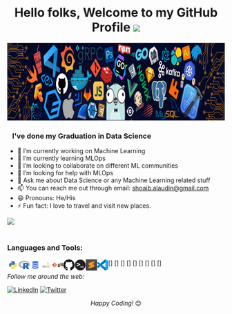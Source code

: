<div align="center">
 <h1> Hello folks, Welcome to my GitHub Profile <img src="https://media.giphy.com/media/hvRJCLFzcasrR4ia7z/giphy.gif" width="30px"/></h1>
</div>

<p align="center"><img src="https://github.com/Shoaib-Alauudin/Shoaib-Alauudin/blob/main/Git_header.png" width="1380px" height="180px"></p>
</img>

### &nbsp;&nbsp;&nbsp;I've done my Graduation in Data Science

- 🔭 I’m currently working on Machine Learning <br>
- 🌱 I’m currently learning MLOps<br>
- 👯 I’m looking to collaborate on different ML communities<br>
- 🤔 I’m looking for help with MLOps<br>
- 💬 Ask me about Data Science or any Machine Learning related stuff<br>
- 📫 You can reach me out through email:  <a href="mailto:shoaib.alaudin@gmail.com" target="_blank"> shoaib.alaudin@gmail.com </a><br>
- 😄 Pronouns: He/His<br>
- ⚡ Fun fact: I love to travel and visit new places.<br>


<!-- <img src="https://img.shields.io/badge/Email-%23E4405F.svg?&logo=gmail&logoColor=white" alt="Gmail"> -->

<div>
<img src="https://github-readme-stats.vercel.app/api?username=Shoaib-Alauudin&theme=yeblu&show_icons=true">
</div>

<br/> 

### Languages and Tools:

[<img align="left" alt="Python" width="26px" src="https://raw.githubusercontent.com/github/explore/80688e429a7d4ef2fca1e82350fe8e3517d3494d/topics/python/python.png" />]
[<img align="left" alt="R" width="26px" src="https://raw.githubusercontent.com/github/explore/80688e429a7d4ef2fca1e82350fe8e3517d3494d/topics/r/r.png" />]
[<img align="left" alt="SQL" width="26px" src="https://raw.githubusercontent.com/github/explore/80688e429a7d4ef2fca1e82350fe8e3517d3494d/topics/sql/sql.png" />]
[<img align="left" alt="MySQL" width="26px" src="https://raw.githubusercontent.com/github/explore/80688e429a7d4ef2fca1e82350fe8e3517d3494d/topics/mysql/mysql.png" />]
[<img align="left" alt="Git" width="26px" src="https://raw.githubusercontent.com/github/explore/80688e429a7d4ef2fca1e82350fe8e3517d3494d/topics/git/git.png" />]
[<img align="left" alt="GitHub" width="26px" src="https://raw.githubusercontent.com/github/explore/78df643247d429f6cc873026c0622819ad797942/topics/github/github.png" />]
[<img align="left" alt="Terminal" width="26px" src="https://raw.githubusercontent.com/github/explore/80688e429a7d4ef2fca1e82350fe8e3517d3494d/topics/terminal/terminal.png" />]
[<img align="left" alt="Sublime Text" width="26px" src="https://raw.githubusercontent.com/github/explore/80688e429a7d4ef2fca1e82350fe8e3517d3494d/topics/sublime-text/sublime-text.png" />]
[<img align="left" alt="Visual Studio Code" width="26px" src="https://raw.githubusercontent.com/github/explore/80688e429a7d4ef2fca1e82350fe8e3517d3494d/topics/visual-studio-code/visual-studio-code.png" />]

<div>
<i>Follow me around the web:</i><br>

<a href="https://www.linkedin.com/in/shoaib-alauddin/" target="_blank"><img src="https://img.shields.io/badge/LinkedIn-%230077B5.svg?&style=flat-square&logo=linkedin&logoColor=white" alt="LinkedIn"></a>
<a href="https://twitter.com/ShoaibAlaudin" target="_blank"><img src="https://img.shields.io/badge/Twitter-%23E4405F.svg?&style=flat-square&logo=twitter&logoColor=white" alt="Twitter"></a>
</div>  
 
<div align="center">
 <i>Happy Coding!</i> 😊
</div>


